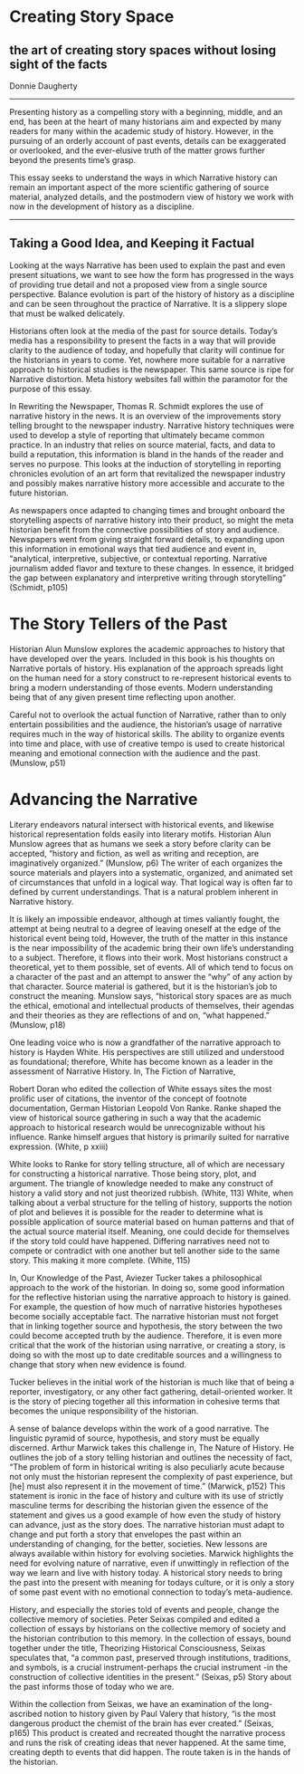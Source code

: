 # Creating Story Space
## the art of creating story spaces without losing sight of the facts

Donnie Daugherty

---
Presenting history as a compelling story with a beginning, middle, and an end, has been at the heart of many historians aim and expected by many readers for many within the academic study of history. However, in the pursuing of an orderly account of past events, details can be exaggerated or overlooked, and the ever-elusive truth of the matter grows further beyond the presents time’s grasp. 

This essay seeks to understand the ways in which Narrative history can remain an important aspect of the more scientific gathering of source material, analyzed details, and the postmodern view of history we work with now in the development of history as a discipline. 

---

## Taking a Good Idea, and Keeping it Factual 

Looking at the ways Narrative has been used to explain the past and even present situations, we want to see how the form has progressed in the ways of providing true detail and not a proposed view from a single source perspective. Balance evolution is part of the history of history as a discipline and can be seen throughout the practice of Narrative. It is a slippery slope that must be walked delicately.  

 Historians often look at the media of the past for source details. Today’s media has a responsibility to present the facts in a way that will provide clarity to the audience of today, and hopefully that clarity will continue for the historians in years to come. Yet, nowhere more suitable for a narrative approach to historical studies is the newspaper. This same source is ripe for Narrative distortion. Meta history websites fall within the paramotor for the purpose of this essay. 
 
 In Rewriting the Newspaper, Thomas R. Schmidt explores the use of narrative history in the news.  It is an overview of the improvements story telling brought to the newspaper industry. Narrative history techniques were used to develop a style of reporting that ultimately became common practice. In an industry that relies on source material, facts, and data to build a reputation, this information is bland in the hands of the reader and serves no purpose. This looks at the induction of storytelling in reporting chronicles evolution of an art form that revitalized the newspaper industry and possibly makes narrative history more accessible and accurate to the future historian. 
 
 As newspapers once adapted to changing times and brought onboard the storytelling aspects of narrative history into their product, so might the meta historian benefit from the connective possibilities of story and audience. Newspapers went from giving straight forward details, to expanding upon this information in emotional ways that tied audience and event in, “analytical, interpretive, subjective, or contextual reporting. Narrative journalism added flavor and texture to these changes. In essence, it bridged the gap between explanatory and interpretive writing through storytelling” (Schmidt, p105)
 
 # The Story Tellers of the Past
 
 Historian Alun Munslow explores the academic approaches to history that have developed over the years. Included in this book is his thoughts on Narrative portals of history. His explanation of the approach spreads light on the human need for a story construct to re-represent historical events to bring a modern understanding of those events. Modern understanding being that of any given present time reflecting upon another. 
 
 Careful not to overlook the actual function of Narrative, rather than to only entertain possibilities and the audience, the historian’s usage of narrative requires much in the way of historical skills. The ability to organize events into time and place, with use of creative tempo is used to create historical meaning and emotional connection with the audience and the past. (Munslow, p51)
 
 # Advancing the Narrative
 
 Literary endeavors natural intersect with historical events, and likewise historical representation folds easily into literary motifs. Historian Alun Munslow agrees that as humans we seek a story before clarity can be accepted, “history and fiction, as well as writing and reception, are imaginatively organized.” (Munslow, p6) The writer of each organizes the source materials and players into a systematic, organized, and animated set of circumstances that unfold in a logical way. That logical way is often far to defined by current understandings.  That is a natural problem inherent in Narrative history. 
 
 It is likely an impossible endeavor, although at times valiantly fought, the attempt at being neutral to a degree of leaving oneself at the edge of the historical event being told, However, the truth of the matter in this instance is the near impossibility of the academic bring their own life’s understanding to a subject. Therefore, it flows into their work. Most historians construct a theoretical, yet to them possible, set of events. All of which tend to focus on a character of the past and an attempt to answer the “why” of any action by that character. Source material is gathered, but it is the historian’s job to construct the meaning. Munslow says, “historical story spaces are as much the ethical, emotional and intellectual products of themselves, their agendas and their theories as they are reflections of and on, “what happened.” (Munslow, p18) 
 
 One leading voice who is now a grandfather of the narrative approach to history is Hayden White. His perspectives are still utilized and understood as foundational; therefore, White has become known as a leader in the assessment of Narrative History. In, The Fiction of Narrative, 
 
 Robert Doran who edited the collection of White essays sites the most prolific user of citations, the inventor of the concept of footnote documentation, German Historian Leopold Von Ranke. Ranke shaped the view of historical source gathering in such a way that the academic approach to historical research would be unrecognizable without his influence. Ranke himself argues that history is primarily suited for narrative expression. (White, p xxiii)
 
 White looks to Ranke for story telling structure, all of which are necessary for constructing a historical narrative. Those being story, plot, and argument. The triangle of knowledge needed to make any construct of history a valid story and not just theorized rubbish. (White, 113) White, when talking about a verbal structure for the telling of history, supports the notion of plot and believes it is possible for the reader to determine what is possible application of source material based on human patterns and that of the actual source material itself. Meaning, one could decide for themselves if the story told could have happened.  Differing narratives need not to compete or contradict with one another but tell another side to the same story. This making it more complete. (White, 115)  
 
 In, Our Knowledge of the Past, Aviezer Tucker takes a philosophical approach to the work of the historian. In doing so, some good information for the reflective historian using the narrative approach to history is gained. For example, the question of how much of narrative histories hypotheses become socially acceptable fact. The narrative historian must not forget that in linking together source and hypothesis, the story between the two could become accepted truth by the audience. Therefore, it is even more critical that the work of the historian using narrative, or creating a story, is doing so with the most up to date creditable sources and a willingness to change that story when new evidence is found. 
 
 Tucker believes in the initial work of the historian is much like that of being a reporter, investigatory, or any other fact gathering, detail-oriented worker. It is the story of piecing together all this information in cohesive terms that becomes the unique responsibility of the historian. 
 
 A sense of balance develops within the work of a good narrative. The linguistic pyramid of source, hypothesis, and story must be equally discerned. Arthur Marwick takes this challenge in, The Nature of History. He outlines the job of a story telling historian and outlines the necessity of fact, “The problem of form in historical writing is also peculiarly acute because not only must the historian represent the complexity of past experience, but [he] must also represent it in the movement of time.” (Marwick, p152) This statement is ironic in the face of history and culture with its use of strictly masculine terms for describing the historian given the essence of the statement and gives us a good example of how even the study of history can advance, just as the story does. The narrative historian must adapt to change and put forth a story that envelopes the past within an understanding of changing, for the better, societies. New lessons are always available within history for evolving societies. Marwick highlights the need for evolving nature of narrative, even if unwittingly in reflection of the way we learn and live with history today. A historical story needs to bring the past into the present with meaning for todays culture, or it is only a story of some past event with no emotional connection to today’s meta-audience.
 
 History, and especially the stories told of events and people, change the collective memory of societies. Peter Seixas compiled and edited a collection of essays by historians on the collective memory of society and the historian contribution to this memory. In the collection of essays, bound together under the title, Theorizing Historical Consciousness, Seixas speculates that, “a common past, preserved through institutions, traditions, and symbols, is a crucial instrument-perhaps the crucial instrument -in the construction of collective identities in the present.” (Seixas, p5) Story about the past informs those of today who we are. 
 
 Within the collection from Seixas, we have an examination of the long-ascribed notion to history given by Paul Valery that history, “is the most dangerous product the chemist of the brain has ever created.” (Seixas, p165) This product is created and recreated thought the narrative process and runs the risk of creating ideas that never happened. At the same time, creating depth to events that did happen. The route taken is in the hands of the historian. 
 
 

 
 
  
  
